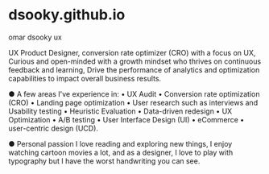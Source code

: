 # dsooky.github.io
omar dsooky ux


UX Product Designer, conversion rate optimizer (CRO) with a focus on UX,
Curious and open-minded with a growth mindset who thrives on continuous feedback and learning,
Drive the performance of analytics and optimization capabilities to impact overall business results.


● A few areas I've experience in:
• UX Audit • Conversion rate optimization (CRO) • Landing page optimization • User research such as interviews and Usability testing • Heuristic Evaluation • Data-driven redesign • UX Optimization • A/B testing • User Interface Design (UI) • eCommerce • user-centric design (UCD).


● Personal passion
I love reading and exploring new things, I enjoy watching cartoon movies a lot, and as a designer, I love to play with typography but I have the worst handwriting you can see. 
